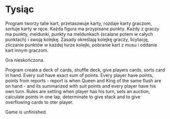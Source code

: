 # Tysiąc

Program tworzy talie kart, przetasowuje karty, rozdaje karty graczom, sortuje karty w ręce. Każda figura ma przypisane punkty.
Każdy z graczy ma punkty, meldunki, punkty na meldunkach (scalane potem w całych punktach) i swoją kolejkę.
Zasady określają kolejkę graczy, licytację, zliczanie punktów w każdej turze kolejki, pobranie kart z musu i oddanie kart innym graczom.

Gra nieskończona.

Program create a deck of cards, shuffle deck, give players cards, sorts card in hand. Every suit have exact sum of points. 
Every player have points, points from reports - report is when Queen and King of the same flush are on hand - and its summarized with suit points and every player have his own turn.
Rules are setting when player has his turn, sets an auction, calculate points in one lap, determinate to give stack and to give overflowing cards to oter player.

Game is unfinished.
